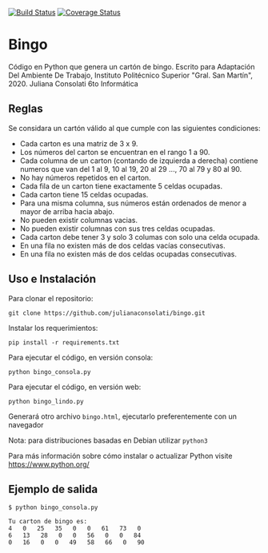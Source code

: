 [![Build Status](https://travis-ci.com/julianaconsolati/bingo.svg?branch=master)](https://travis-ci.com/julianaconsolati/bingo)
[![Coverage Status](https://coveralls.io/repos/github/julianaconsolati/bingo/badge.svg?branch=master)](https://coveralls.io/github/julianaconsolati/bingo?branch=master)
# Bingo
Código en Python que genera un cartón de bingo.
Escrito para Adaptación Del Ambiente De Trabajo, Instituto Politécnico Superior "Gral. San Martín", 2020.
Juliana Consolati 6to Informática
## Reglas
Se considara un cartón válido al que cumple con las siguientes condiciones:
* Cada carton es una matriz de 3 x 9.
* Los números del carton se encuentran en el rango 1 a 90.
* Cada columna de un carton (contando de izquierda a derecha) contiene numeros que van del 1 al 9, 10 al 19, 20 al 29 ..., 70 al 79 y 80 al 90.
* No hay números repetidos en el carton.
* Cada fila de un carton tiene exactamente 5 celdas ocupadas.
* Cada carton tiene 15 celdas ocupadas.
* Para una misma columna, sus números están ordenados de menor a mayor de arriba hacia abajo.
* No pueden existir columnas vacias.
* No pueden existir columnas con sus tres celdas ocupadas.
* Cada carton debe tener 3 y solo 3 columas con solo una celda ocupada.
* En una fila no existen más de dos celdas vacías consecutivas.
* En una fila no existen más de dos celdas ocupadas consecutivas.

## Uso e Instalación
Para clonar el repositorio:
```
git clone https://github.com/julianaconsolati/bingo.git
```
Instalar los requerimientos:
```
pip install -r requirements.txt
```
Para ejecutar el código, en versión consola:
```
python bingo_consola.py
```
Para ejecutar el código, en versión web:
```
python bingo_lindo.py
```
Generará otro archivo `bingo.html`, ejecutarlo preferentemente con un navegador

Nota: para distribuciones basadas en Debian utilizar `python3`

Para más información sobre cómo instalar o actualizar Python visite https://www.python.org/

## Ejemplo de salida
```
$ python bingo_consola.py

Tu carton de bingo es:
4   0   25   35   0   0   61   73   0
6   13   28   0   0   56   0   0   84
0   16   0   0   49   58   66   0   90

```
